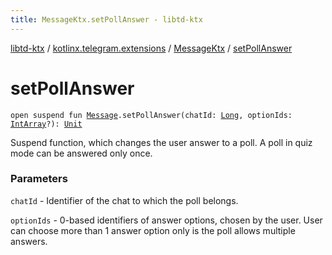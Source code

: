 ```yaml
---
title: MessageKtx.setPollAnswer - libtd-ktx
---
```


[libtd-ktx](../../index.html) / [kotlinx.telegram.extensions](../index.html) / [MessageKtx](index.html) / [setPollAnswer](./set-poll-answer.html)

# setPollAnswer

`open suspend fun `[`Message`](https://tdlibx.github.io/td/docs/org/drinkless/td/libcore/telegram/TdApi/Message.html)`.setPollAnswer(chatId: `[`Long`](https://kotlinlang.org/api/latest/jvm/stdlib/kotlin/-long/index.html)`, optionIds: `[`IntArray`](https://kotlinlang.org/api/latest/jvm/stdlib/kotlin/-int-array/index.html)`?): `[`Unit`](https://kotlinlang.org/api/latest/jvm/stdlib/kotlin/-unit/index.html)

Suspend function, which changes the user answer to a poll. A poll in quiz mode can be answered
only once.

### Parameters

`chatId` - Identifier of the chat to which the poll belongs.

`optionIds` - 0-based identifiers of answer options, chosen by the user. User can choose
more than 1 answer option only is the poll allows multiple answers.